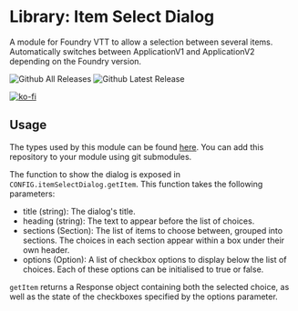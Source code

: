 # Library: Item Select Dialog
A module for Foundry VTT to allow a selection between several items. Automatically switches between ApplicationV1 and ApplicationV2 depending on the Foundry version.

![Github All Releases](https://img.shields.io/github/downloads/JDCalvert/lub-item-select-dialog/total.svg)
![Github Latest Release](https://img.shields.io/github/downloads/JDCalvert/lib-item-select-dialog/1.0.1/total)

[![ko-fi](https://ko-fi.com/img/githubbutton_sm.svg)](https://ko-fi.com/jdcalvert)

## Usage
The types used by this module can be found [here](https://github.com/JDCalvert/lib-item-select-dialog-types). You can add this repository to your module using git submodules.

The function to show the dialog is exposed in `CONFIG.itemSelectDialog.getItem`. This function takes the following parameters:
- title (string): The dialog's title.
- heading (string): The text to appear before the list of choices.
- sections (Section): The list of items to choose between, grouped into sections. The choices in each section appear within a box under their own header.
- options (Option): A list of checkbox options to display below the list of choices. Each of these options can be initialised to true or false.

`getItem` returns a Response object containing both the selected choice, as well as the state of the checkboxes specified by the options parameter.
